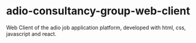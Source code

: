 # adio-consultancy-group-web-client
Web Client of the adio job application platform, developed with  html, css, javascript and react.
